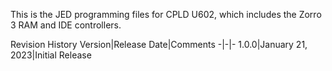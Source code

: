 This is the JED programming files for CPLD U602, which includes the Zorro 3 RAM and IDE controllers.

Revision History
Version|Release Date|Comments
-|-|-
1.0.0|January 21, 2023|Initial Release
